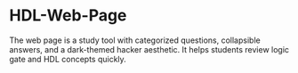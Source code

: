 # HDL-Web-Page
The web page is a study tool with categorized questions, collapsible answers, and a dark-themed hacker aesthetic. It helps students review logic gate and HDL concepts quickly.
